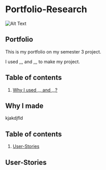 # Portfolio-Research
![Alt Text](https://media0.giphy.com/media/dWesBcTLavkZuG35MI/giphy.gif?cid=ecf05e47ttj9yzh16tgd8otlygn5930l5vs548tahunuvlru&rid=giphy.gif&ct=g)

## Portfolio

This is my portfolio on my semester 3 project.

I used  ,,, and ,,, to make my project.

## Table of contents
1. [Why I used ,,, and ,,,?](#Why-I-made)




## Why I made
kjakdjfld


## Table of contents
1. [User-Stories](#User-Stories)

## User-Stories

